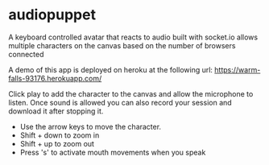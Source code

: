 # audiopuppet
A keyboard controlled avatar that reacts to audio
built with socket.io allows multiple characters on the canvas based on the number of browsers connected

A demo of this app is deployed on heroku at the following url:
https://warm-falls-93176.herokuapp.com/

Click play to add the character to the canvas and allow the microphone to listen.
Once sound is allowed you can also record your session and download it after stopping it.

- Use the arrow keys to move the character.
- Shift + down to zoom in
- Shift + up to zoom out
- Press 's' to activate mouth movements when you speak



